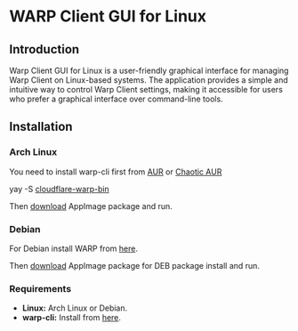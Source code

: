 # WARP Client GUI for Linux

## Introduction

Warp Client GUI for Linux is a user-friendly graphical interface for managing Warp Client on Linux-based systems. The application provides a simple and intuitive way to control Warp Client settings, making it accessible for users who prefer a graphical interface over command-line tools.

## Installation

### Arch Linux

You need to install warp-cli first from [AUR](https://aur.archlinux.org/) or [Chaotic AUR](https://aur.chaotic.cx/)

yay -S [cloudflare-warp-bin](https://aur.archlinux.org/packages/cloudflare-warp-bin)

Then [download](https://github.com/faisalrehman345/WARP-Client-for-Linux/releases) AppImage package and run.

### Debian

For Debian install WARP from [here](https://pkg.cloudflareclient.com/).

Then [download](https://github.com/faisalrehman345/WARP-Client-for-Linux/releases) AppImage package for DEB package install and run.

### Requirements

- **Linux:** Arch Linux or Debian.
- **warp-cli:** Install from [here](https://pkg.cloudflareclient.com/).
